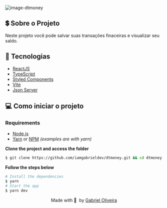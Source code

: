 ![image-dtmoney](https://user-images.githubusercontent.com/41626780/218815781-8d94f4e3-e60c-46ea-87e2-af8b887a3c91.png)

## 💲 Sobre o Projeto

Neste projeto você pode salvar suas transações finaceiras e visualizar seu saldo.

## 🚀 Tecnologias

- [ReactJS](https://reactjs.org/)
- [TypeScript](https://www.typescriptlang.org/)
- [Styled Components](https://styled-components.com/)
- [Vite](https://vitejs.dev/)
- [Json Server](https://github.com/typicode/json-server)

## 💻 Como iniciar o projeto

### Requirements

- [Node.js](https://nodejs.org/en/)
- [Yarn](https://classic.yarnpkg.com/) or [NPM](https://www.npmjs.com/) _(examples are with yarn)_

**Clone the project and access the folder**

```bash
$ git clone https://github.com/iamgabrieldev/dtmoney.git && cd dtmoney
```

**Follow the steps below**

```bash
# Install the dependencies
$ yarn
# Start the app
$ yarn dev
```

<p align="center">
  Made with 💜&nbsp; by <a href="https://www.linkedin.com/in/gabriel-oliveira-33891115a/">Gabriel Oliveira</a>
</p>
